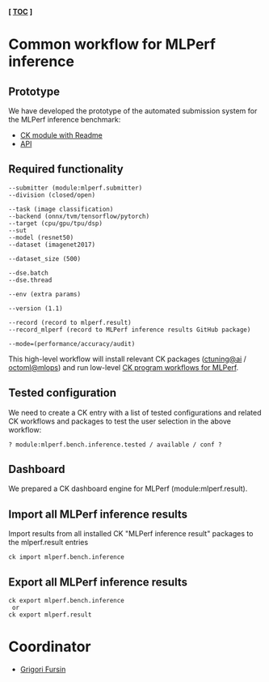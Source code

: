 **[ [TOC](../README.md) ]**

# Common workflow for MLPerf inference

## Prototype

We have developed the prototype of the automated submission system 
for the MLPerf inference benchmark:
* [CK module with Readme](https://github.com/octoml/mlops/tree/main/module/bench.mlperf.inference)
* [API](https://github.com/octoml/mlops/blob/main/module/bench.mlperf.inference/module.py#L1230)


## Required functionality


```
--submitter (module:mlperf.submitter)
--division (closed/open)

--task (image classification)
--backend (onnx/tvm/tensorflow/pytorch)
--target (cpu/gpu/tpu/dsp)
--sut
--model (resnet50)
--dataset (imagenet2017)

--dataset_size (500)

--dse.batch
--dse.thread

--env (extra params)

--version (1.1)

--record (record to mlperf.result)
--record_mlperf (record to MLPerf inference results GitHub package)

--mode=(performance/accuracy/audit)

```

This high-level workflow will install relevant CK packages ([ctuning@ai](https://github.com/ctuning/ck-mlops/tree/main/package) / [octoml@mlops](https://github.com/octoml/mlops/tree/main/package))
and run low-level [CK program workflows for MLPerf](https://github.com/octoml/mlops/tree/main/program).


## Tested configuration

We need to create a CK entry with a list of tested configurations and related CK workflows and packages
to test the user selection in the above workflow:

``` 
? module:mlperf.bench.inference.tested / available / conf ?
```

## Dashboard

We prepared a CK dashboard engine for MLPerf (module:mlperf.result). 

## Import all MLPerf inference results

Import results from all installed CK "MLPerf inference result" packages 
to the mlperf.result entries


```
ck import mlperf.bench.inference
```

## Export all MLPerf inference results

```
ck export mlperf.bench.inference
 or
ck export mlperf.result
```



# Coordinator

* [Grigori Fursin](https://cKnowledge.io/@gfursin)
